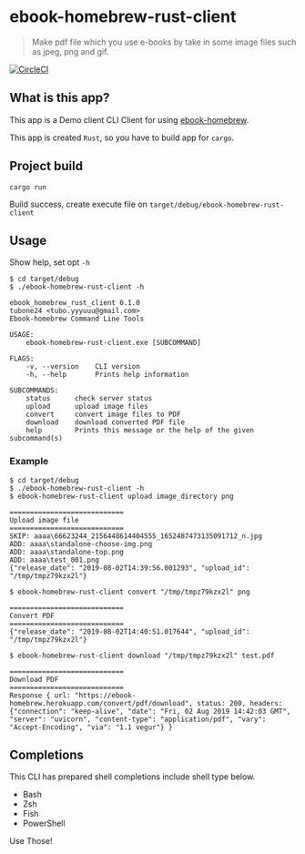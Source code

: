# ebook-homebrew-rust-client

> Make pdf file which you use e-books by take in some image files such as jpeg, png and gif.

[![CircleCI](https://circleci.com/gh/tubone24/ebook-homebrew-rust-client.svg?style=svg)](https://circleci.com/gh/tubone24/ebook-homebrew-rust-client)

## What is this app?

This app is a Demo client CLI Client for using [ebook-homebrew](https://github.com/tubone24/ebook_homebrew).

This app is created `Rust`, so you have to build app for `cargo`.

## Project build

```
cargo run
```

Build success, create execute file on `target/debug/ebook-homebrew-rust-client`

## Usage

Show help, set opt `-h`

```
$ cd target/debug
$ ./ebook-homebrew-rust-client -h

ebook_homebrew_rust_client 0.1.0
tubone24 <tubo.yyyuuu@gmail.com>
Ebook-homebrew Command Line Tools

USAGE:
    ebook-homebrew-rust-client.exe [SUBCOMMAND]

FLAGS:
    -v, --version    CLI version
    -h, --help       Prints help information

SUBCOMMANDS:
    status      check server status
    upload      upload image files
    convert     convert image files to PDF
    download    download converted PDF file
    help        Prints this message or the help of the given subcommand(s)
```

### Example

```
$ cd target/debug
$ ./ebook-homebrew-rust-client -h
$ ebook-homebrew-rust-client upload image_directory png

============================
Upload image file
============================
SKIP: aaaa\66623244_2156448614404555_1652487473135091712_n.jpg
ADD: aaaa\standalone-choose-img.png
ADD: aaaa\standalone-top.png
ADD: aaaa\test_001.png
{"release_date": "2019-08-02T14:39:56.001293", "upload_id": "/tmp/tmpz79kzx2l"}

$ ebook-homebrew-rust-client convert "/tmp/tmpz79kzx2l" png

============================
Convert PDF
============================
{"release_date": "2019-08-02T14:40:51.017644", "upload_id": "/tmp/tmpz79kzx2l"}

$ ebook-homebrew-rust-client download "/tmp/tmpz79kzx2l" test.pdf

============================
Download PDF
============================
Response { url: "https://ebook-homebrew.herokuapp.com/convert/pdf/download", status: 200, headers: {"connection": "keep-alive", "date": "Fri, 02 Aug 2019 14:42:03 GMT", "server": "uvicorn", "content-type": "application/pdf", "vary": "Accept-Encoding", "via": "1.1 vegur"} }
```

## Completions

This CLI has prepared shell completions include shell type below.

* Bash
* Zsh
* Fish
* PowerShell

Use Those!
